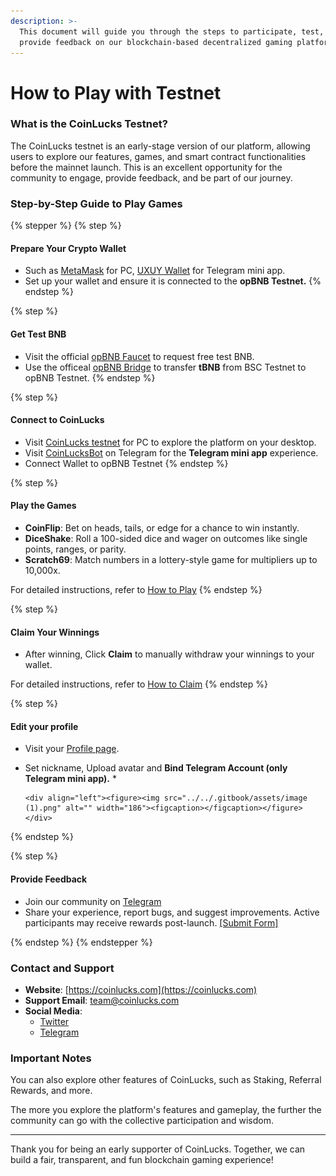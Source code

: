 ```yaml
---
description: >-
  This document will guide you through the steps to participate, test, and
  provide feedback on our blockchain-based decentralized gaming platform
---
```


# How to Play with Testnet

### **What is the CoinLucks Testnet?**

The CoinLucks testnet is an early-stage version of our platform, allowing users to explore our features, games, and smart contract functionalities before the mainnet launch. This is an excellent opportunity for the community to engage, provide feedback, and be part of our journey.

### Step-by-Step Guide to Play Games

{% stepper %}
{% step %}
#### **Prepare Your Crypto Wallet**

* Such as [MetaMask](https://metamask.io/) for PC, [UXUY Wallet](https://t.me/UXUYbot) for Telegram mini app.
* Set up your wallet and ensure it is connected to the **opBNB Testnet.**&#x20;
{% endstep %}

{% step %}
#### Get Test BNB

* Visit the official [opBNB Faucet](https://www.bnbchain.org/en/testnet-faucet) to request free test BNB.
* Use the officeal [opBNB Bridge](https://opbnb-testnet-bridge.bnbchain.org/deposit) to transfer **tBNB** from BSC Testnet to opBNB Testnet.
{% endstep %}

{% step %}
#### Connect to CoinLucks

* Visit [CoinLucks testnet](https://testnet.coinlucks.com) for PC to explore the platform on your desktop.
* Visit [CoinLucksBot](https://t.me/CoinLucksBot) on Telegram for the **Telegram mini app** experience.
* Connect Wallet to opBNB Testnet
{% endstep %}

{% step %}
#### Play the Games

* **CoinFlip**: Bet on heads, tails, or edge for a chance to win instantly.
* **DiceShake**: Roll a 100-sided dice and wager on outcomes like single points, ranges, or parity.
* **Scratch69**: Match numbers in a lottery-style game for multipliers up to 10,000x.

For detailed instructions, refer to [How to Play](../how-to-play.md)
{% endstep %}

{% step %}
#### Claim Your Winnings

* After winning, Click **Claim** to manually withdraw your winnings to your wallet.

For detailed instructions, refer to [How to Claim](../how-to-claim.md)
{% endstep %}

{% step %}
#### Edit your profile

* Visit your [Profile page](https://testnet.coinlucks.com/account).
* Set nickname, Upload avatar and **Bind Telegram Account (only Telegram mini app).**
  *

      <div align="left"><figure><img src="../../.gitbook/assets/image (1).png" alt="" width="186"><figcaption></figcaption></figure></div>
{% endstep %}

{% step %}
#### Provide Feedback

* Join our community on [Telegram](https://t.me/CoinLucks)
* Share your experience, report bugs, and suggest improvements. Active participants may receive rewards post-launch. [\[Submit Form\]](https://forms.gle/YkYt759FVjwv7ADp9)


{% endstep %}
{% endstepper %}

### Contact and Support

* **Website**: [https://coinlucks.com](https://coinlucks.com)
* **Support Email**: team@coinlucks.com
* **Social Media**:
  * [Twitter](https://x.com/CoinLucks)
  * [Telegram](https://t.me/coinlucks)

### Important Notes

You can also explore other features of CoinLucks, such as Staking, Referral Rewards, and more.&#x20;

The more you explore the platform's features and gameplay, the further the community can go with the collective participation and wisdom.&#x20;

***

Thank you for being an early supporter of CoinLucks. Together, we can build a fair, transparent, and fun blockchain gaming experience!
